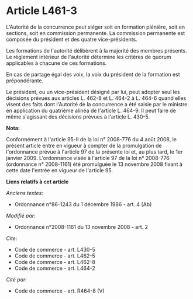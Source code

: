 # Article L461-3

L'Autorité de la concurrence peut siéger soit en formation plénière, soit en sections, soit en commission permanente. La
commission permanente est composée du président et des quatre vice-présidents. 

Les formations de l'autorité délibèrent à la majorité des membres présents. Le règlement intérieur de l'autorité détermine
les critères de quorum applicables à chacune de ces formations. 

En cas de partage égal des voix, la voix du président de la formation est prépondérante. 

Le président, ou un vice-président désigné par lui, peut adopter seul les décisions prévues aux articles L. 462-8 et L. 464-2
à L. 464-6 quand elles visent des faits dont l'Autorité de la concurrence a été saisie par le ministre en application du
quatrième alinéa de l'article L. 464-9. Il peut faire de même s'agissant des décisions prévues à l'article L. 430-5.

**Nota:**

Conformément à l'article 95-II de la loi n° 2008-776 du 4 août 2008, le présent article entre en vigueur à compter de la
promulgation de l'ordonnance prévue à l'article 97 de la présente loi et, au plus tard, le 1er janvier 2009.  L'ordonnance
visée à l'article 97 de la loi  n° 2008-776 (ordonnance n° 2008-1161) été promulguée le 13 novembre 2008 fixant à cette date
l'entrée en vigueur de l'article 95.

**Liens relatifs à cet article**

_Anciens textes_:

  - Ordonnance n°86-1243 du 1 décembre 1986 - art. 4 (Ab)

_Modifié par_:

  - Ordonnance n°2008-1161 du 13 novembre 2008 - art. 2

_Cite_:

  - Code de commerce - art. L430-5
  - Code de commerce - art. L462-5
  - Code de commerce - art. L462-8
  - Code de commerce - art. L464-2

_Cité par_:

  - Code de commerce - art. R464-8 (V)

